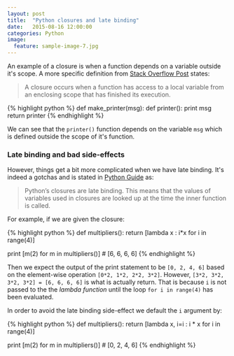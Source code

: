 ```yaml
---
layout: post
title:  "Python closures and late binding"
date:   2015-08-16 12:00:00
categories: Python
image:
  feature: sample-image-7.jpg
---
```



An example of a closure is when a function depends on a variable outside it's scope. A more specific definition from [Stack Overflow Post](http://stackoverflow.com/questions/4020419/why-arent-python-nested-functions-called-closures) states:

> A closure occurs when a function has access to a local variable from an enclosing scope that has finished its execution.

{% highlight python %}
def make_printer(msg):
    def printer():
        print msg
    return printer
{% endhighlight %}

We can see that the `printer()` function depends on the variable `msg` which is defined outside the scope of it's function. 

### Late binding and bad side-effects

However, things get a bit more complicated when we have late binding. It's indeed a gotchas and is stated in [Python Guide](http://docs.python-guide.org/en/latest/writing/gotchas/) as:

> Python’s closures are late binding. This means that the values of variables used in closures are looked up at the time the inner function is called.
 
For example, if we are given the closure: 

{% highlight python %}
def multipliers():
    return [lambda x : i*x for i in range(4)]

print [m(2) for m in multipliers()] # [6, 6, 6, 6]
{% endhighlight %}

Then we expect the output of the print statement to be `[0, 2, 4, 6]` based on the element-wise operation `[0*2, 1*2, 2*2, 3*2]`. However, `[3*2, 3*2, 3*2, 3*2] = [6, 6, 6, 6]` is what is actually return. That is because `i` is not passed to the the _lambda function_ until the loop `for i in range(4)` has been evaluated. 

In order to avoid the late binding side-effect we default the `i` argument by:
 
{% highlight python %}
def multipliers():
  return [lambda x, i=i : i * x for i in range(4)]

print [m(2) for m in multipliers()] # [0, 2, 4, 6]
{% endhighlight %}